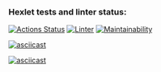 ### Hexlet tests and linter status:
[![Actions Status](https://github.com/softslot/php-project-lvl2/workflows/hexlet-check/badge.svg)](https://github.com/softslot/php-project-lvl2/actions) [![Linter](https://github.com/softslot/php-project-lvl2/actions/workflows/lint.yml/badge.svg)](https://github.com/softslot/php-project-lvl2/actions/workflows/lint.yml) [![Maintainability](https://api.codeclimate.com/v1/badges/dfac19731929bf10b581/maintainability)](https://codeclimate.com/github/softslot/php-project-lvl2/maintainability)

[![asciicast](https://asciinema.org/a/BEM8hARicTlGCKRwXrskXe6UM.svg)](https://asciinema.org/a/BEM8hARicTlGCKRwXrskXe6UM)

[![asciicast](https://asciinema.org/a/xxlnuPSziAH16lGfZzt8CNdct.svg)](https://asciinema.org/a/xxlnuPSziAH16lGfZzt8CNdct)